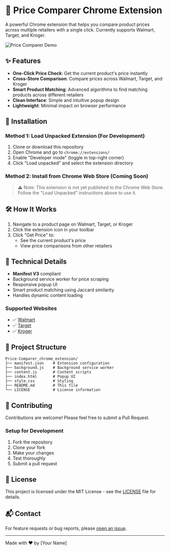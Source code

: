 # 🛒 Price Comparer Chrome Extension

A powerful Chrome extension that helps you compare product prices across multiple retailers with a single click. Currently supports Walmart, Target, and Kroger.

![Price Comparer Demo](https://via.placeholder.com/400x500/667eea/ffffff?text=Price+Comparer+Demo)

## ✨ Features

- **One-Click Price Check**: Get the current product's price instantly
- **Cross-Store Comparison**: Compare prices across Walmart, Target, and Kroger
- **Smart Product Matching**: Advanced algorithms to find matching products across different retailers
- **Clean Interface**: Simple and intuitive popup design
- **Lightweight**: Minimal impact on browser performance

## 🚀 Installation

### Method 1: Load Unpacked Extension (For Development)

1. Clone or download this repository
2. Open Chrome and go to `chrome://extensions/`
3. Enable "Developer mode" (toggle in top-right corner)
4. Click "Load unpacked" and select the extension directory

### Method 2: Install from Chrome Web Store (Coming Soon)

> ⚠️ Note: This extension is not yet published to the Chrome Web Store. Follow the "Load Unpacked" instructions above to use it.

## 🛠️ How It Works

1. Navigate to a product page on Walmart, Target, or Kroger
2. Click the extension icon in your toolbar
3. Click "Get Price" to:
   - See the current product's price
   - View price comparisons from other retailers

## 🔧 Technical Details

- **Manifest V3** compliant
- Background service worker for price scraping
- Responsive popup UI
- Smart product matching using Jaccard similarity
- Handles dynamic content loading

### Supported Websites

- ✅ [Walmart](https://www.walmart.com)
- ✅ [Target](https://www.target.com)
- ✅ [Kroger](https://www.kroger.com)

## 📂 Project Structure

```
Price-Comparer_chrome_extension/
├── manifest.json    # Extension configuration
├── background.js    # Background service worker
├── content.js       # Content scripts
├── index.html       # Popup UI
├── style.css        # Styling
├── README.md        # This file
└── LICENSE          # License information
```

## 🤝 Contributing

Contributions are welcome! Please feel free to submit a Pull Request.

### Setup for Development

1. Fork the repository
2. Clone your fork
3. Make your changes
4. Test thoroughly
5. Submit a pull request

## 📝 License

This project is licensed under the MIT License - see the [LICENSE](LICENSE) file for details.

## 📬 Contact

For feature requests or bug reports, please [open an issue](https://github.com/yourusername/Price-Comparer_chrome_extension/issues).

---

Made with ❤️ by [Your Name]